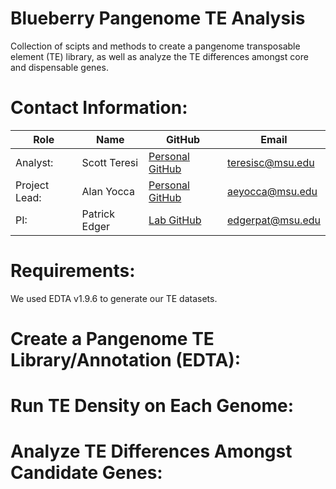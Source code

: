 # Blueberry Pangenome TE Analysis
Collection of scipts and methods to create a pangenome transposable element (TE) library, as well as analyze the TE differences amongst core and dispensable genes.

# Contact Information:
| Role          | Name          | GitHub                                                  | Email              |
|---------------|---------------|---------------------------------------------------------|--------------------|
| Analyst: | Scott Teresi  | [Personal GitHub](https://github.com/sjteresi) | <teresisc@msu.edu> |
| Project Lead: | Alan Yocca  | [Personal GitHub](https://github.com/aeyocca) | <aeyocca@msu.edu> |
| PI: | Patrick Edger | [Lab GitHub](https://github.com/EdgerLab) | <edgerpat@msu.edu> |

# Requirements:
We used EDTA v1.9.6 to generate our TE datasets.

# Create a Pangenome TE Library/Annotation (EDTA):

# Run TE Density on Each Genome:

# Analyze TE Differences Amongst Candidate Genes:

